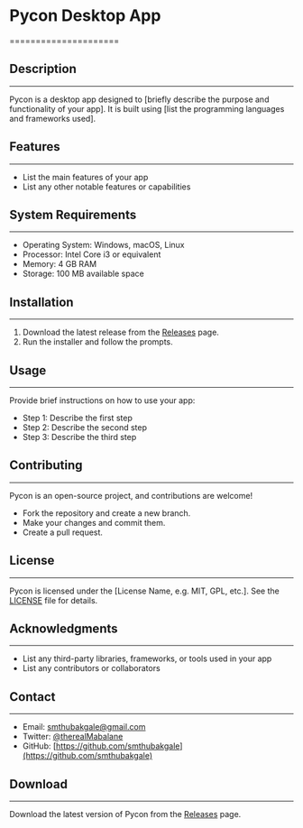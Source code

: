# Pycon Desktop App
=====================

## Description
------------

Pycon is a desktop app designed to [briefly describe the purpose and functionality of your app]. It is built using [list the programming languages and frameworks used].

## Features
--------

* List the main features of your app
* List any other notable features or capabilities

## System Requirements
---------------------

* Operating System: Windows, macOS, Linux
* Processor: Intel Core i3 or equivalent
* Memory: 4 GB RAM
* Storage: 100 MB available space

## Installation
------------

1. Download the latest release from the [Releases](https://github.com/smthubakgale/Pycon/releases/tag/v2.0) page.
2. Run the installer and follow the prompts.

## Usage
-----

Provide brief instructions on how to use your app:

* Step 1: Describe the first step
* Step 2: Describe the second step
* Step 3: Describe the third step

## Contributing
------------

Pycon is an open-source project, and contributions are welcome!

* Fork the repository and create a new branch.
* Make your changes and commit them.
* Create a pull request.

## License
-------

Pycon is licensed under the [License Name, e.g. MIT, GPL, etc.]. See the [LICENSE](LICENSE) file for details.

## Acknowledgments
---------------

* List any third-party libraries, frameworks, or tools used in your app
* List any contributors or collaborators

## Contact
-------

* Email: [smthubakgale@gmail.com](mailto:smthubakgale@gmail.com)
* Twitter: [@therealMabalane](https://twitter.com/@therealMabalane)
* GitHub: [https://github.com/smthubakgale](https://github.com/smthubakgale)

## Download
--------

Download the latest version of Pycon from the [Releases](https://github.com/smthubakgale/Pycon/releases/tag/v2.0) page.
